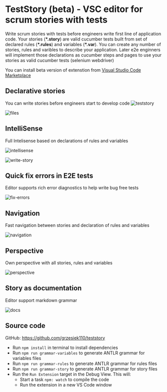 # TestStory (beta) - VSC editor for scrum stories with tests #
Write scrum stories with tests before engineers write first line of application code. Your stories (**\*.story**) are valid cucumber tests built from set of declared rules (**\*.rules**) and variables (**\*.var**). You can create any number of stories, rules and varibles to describe your application. Later e2e enginners will implement those declarations as cucumber steps and pages to use your stories as valid cucumber tests (selenium webdriver)



You can install beta version of extenstion from [Visual Studio Code Marketplace](https://marketplace.visualstudio.com/items?itemName=grzesiek110.teststory) 

## Declarative stories ##
You can write stories before engineers start to develop code 
![teststory](https://raw.githubusercontent.com/grzesiek110/teststory/master/manual/description.png)

![files](https://raw.githubusercontent.com/grzesiek110/teststory/master/manual/files.png)

## IntelliSense 
Full Intelisense based on declarations of rules and variables

![intellisense](https://raw.githubusercontent.com/grzesiek110/teststory/master/manual/intellisense.gif)

![write-story](https://raw.githubusercontent.com/grzesiek110/teststory/master/manual/write-story.gif)

## Quick fix errors in E2E tests
Editor supports rich error diagnostics to help write bug free tests

![fix-errors](https://raw.githubusercontent.com/grzesiek110/teststory/master/manual/fix-error.gif)

## Navigation
Fast navigation between stories and declaration of rules and variables

![navigation](https://raw.githubusercontent.com/grzesiek110/teststory/master/manual/navigation.gif)

## Perspective
Own perspective with all stories, rules and variables

![perspective](https://raw.githubusercontent.com/grzesiek110/teststory/master/manual/perspective.gif)

## Story as documentation
Editor support markdown grammar 

![docs](https://raw.githubusercontent.com/grzesiek110/teststory/master/manual/documentation.jpg)


## Source code

GitHub: https://github.com/grzesiek110/teststory

- Run `npm install` in terminal to install dependencies
- Run `npm run grammar-variables` to generate ANTLR grammar for variables files
- Run `npm run grammar-rules` to generate ANTLR grammar for rules files
- Run `npm run grammar-story` to generate ANTLR grammar for story files
- Run the `Run Extension` target in the Debug View. This will:
	- Start a task `npm: watch` to compile the code
	- Run the extension in a new VS Code window